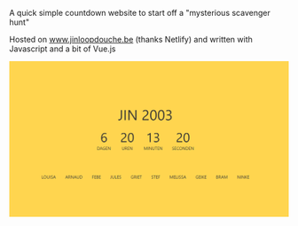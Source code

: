 A quick simple countdown website to start off a "mysterious scavenger hunt"

Hosted on www.jinloopdouche.be (thanks Netlify) and written with Javascript and a bit of Vue.js

![image](Screenshot_1.png)
